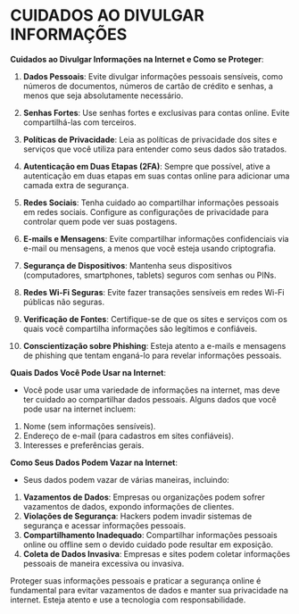 # CUIDADOS AO DIVULGAR INFORMAÇÕES 
**Cuidados ao Divulgar Informações na Internet e Como se Proteger**:

1. **Dados Pessoais**: Evite divulgar informações pessoais sensíveis, como números de documentos, números de cartão de crédito e senhas, a menos que seja absolutamente necessário.

2. **Senhas Fortes**: Use senhas fortes e exclusivas para contas online. Evite compartilhá-las com terceiros.

3. **Políticas de Privacidade**: Leia as políticas de privacidade dos sites e serviços que você utiliza para entender como seus dados são tratados.

4. **Autenticação em Duas Etapas (2FA)**: Sempre que possível, ative a autenticação em duas etapas em suas contas online para adicionar uma camada extra de segurança.

5. **Redes Sociais**: Tenha cuidado ao compartilhar informações pessoais em redes sociais. Configure as configurações de privacidade para controlar quem pode ver suas postagens.

6. **E-mails e Mensagens**: Evite compartilhar informações confidenciais via e-mail ou mensagens, a menos que você esteja usando criptografia.

7. **Segurança de Dispositivos**: Mantenha seus dispositivos (computadores, smartphones, tablets) seguros com senhas ou PINs.

8. **Redes Wi-Fi Seguras**: Evite fazer transações sensíveis em redes Wi-Fi públicas não seguras.

9. **Verificação de Fontes**: Certifique-se de que os sites e serviços com os quais você compartilha informações são legítimos e confiáveis.

10. **Conscientização sobre Phishing**: Esteja atento a e-mails e mensagens de phishing que tentam enganá-lo para revelar informações pessoais.

**Quais Dados Você Pode Usar na Internet**:

- Você pode usar uma variedade de informações na internet, mas deve ter cuidado ao compartilhar dados pessoais. Alguns dados que você pode usar na internet incluem:

1. Nome (sem informações sensíveis).
2. Endereço de e-mail (para cadastros em sites confiáveis).
3. Interesses e preferências gerais.

**Como Seus Dados Podem Vazar na Internet**:

- Seus dados podem vazar de várias maneiras, incluindo:

1. **Vazamentos de Dados**: Empresas ou organizações podem sofrer vazamentos de dados, expondo informações de clientes.
2. **Violações de Segurança**: Hackers podem invadir sistemas de segurança e acessar informações pessoais.
3. **Compartilhamento Inadequado**: Compartilhar informações pessoais online ou offline sem o devido cuidado pode resultar em exposição.
4. **Coleta de Dados Invasiva**: Empresas e sites podem coletar informações pessoais de maneira excessiva ou invasiva.

Proteger suas informações pessoais e praticar a segurança online é fundamental para evitar vazamentos de dados e manter sua privacidade na internet. Esteja atento e use a tecnologia com responsabilidade.